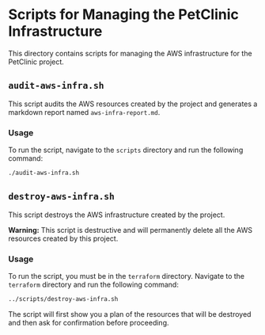 # Scripts for Managing the PetClinic Infrastructure

This directory contains scripts for managing the AWS infrastructure for the PetClinic project.

## `audit-aws-infra.sh`

This script audits the AWS resources created by the project and generates a markdown report named `aws-infra-report.md`.

### Usage

To run the script, navigate to the `scripts` directory and run the following command:

```bash
./audit-aws-infra.sh
```

## `destroy-aws-infra.sh`

This script destroys the AWS infrastructure created by the project.

**Warning:** This script is destructive and will permanently delete all the AWS resources created by this project.

### Usage

To run the script, you must be in the `terraform` directory. Navigate to the `terraform` directory and run the following command:

```bash
../scripts/destroy-aws-infra.sh
```

The script will first show you a plan of the resources that will be destroyed and then ask for confirmation before proceeding.
